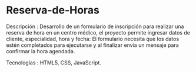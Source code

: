 # Reserva-de-Horas

Descripción : Desarrollo de un formulario de inscripción para realizar una reserva de hora en un centro médico, 
              el proyecto permite ingresar datos de cliente, especialidad, hora y fecha:
              El formulario necesita que los datos estén completados para ejecutarse y al finalizar 
              envía un mensaje para confirmar la hora agendada.
  
 Tecnologías : HTML5, CSS, JavaScript.

